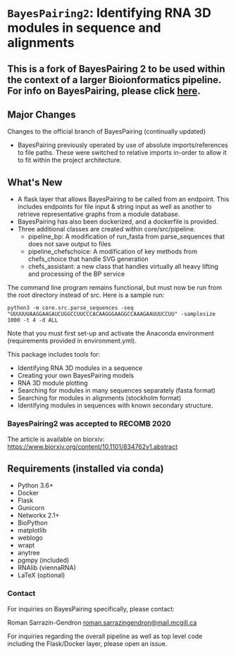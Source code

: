 # `BayesPairing2`: Identifying RNA 3D modules in sequence and alignments 

## This is a fork of BayesPairing 2 to be used within the context of a larger Bioionformatics pipeline. For info on BayesPairing, please click [here](https://jwgitlab.cs.mcgill.ca/sarrazin/rnabayespairing2/).

## Major Changes
Changes to the official branch of BayesPairing (continually updated)

* BayesPairing previously operated by use of absolute imports/references to file paths. These were switched to relative imports in-order to allow it to fit within the project architecture.

## What's New

* A flask layer that allows BayesPairing to be called from an endpoint. This includes endpoints for file input & string input as well as another to retrieve representative graphs from a module database.
* BayesPairing has also been dockerized, and a dockerfile is provided.
* Three additional classes are created within core/src/pipeline.
  * pipeline_bp: A modification of run_fasta from parse_sequences that does not save output to files
  * pipeline_chefschoice: A modification of key methods from chefs_choice that handle SVG generation
  * chefs_assistant: a new class that handles virtually all heavy lifting and processing of the BP service

The command line program remains functional, but must now be run from the root directory instead of src. Here is a sample run: 

`python3 -m core.src.parse_sequences -seq "UUUUUUAAGGAAGAUCUGGCCUUCCCACAAGGGAAGGCCAAAGAAUUUCCUU" -samplesize 1000 -t 4 -d ALL`

Note that you must first set-up and activate the Anaconda environment (requirements provided in environment.yml).

This package includes tools for:

* Identifying RNA 3D modules in a sequence
* Creating your own BayesPairing models
* RNA 3D module plotting 
* Searching for modules in many sequences separately (fasta format)
* Searching for modules in alignments (stockholm format)
* Identifying modules in sequences with known secondary structure.

### BayesPairing2 was accepted to RECOMB 2020

The article is available on biorxiv:
https://www.biorxiv.org/content/10.1101/834762v1.abstract


## Requirements (installed via conda)

* Python 3.6+ 
* Docker
* Flask
* Gunicorn
* Networkx 2.1+
* BioPython
* matplotlib
* weblogo
* wrapt
* anytree
* pgmpy (included)  
* RNAlib (viennaRNA)
* LaTeX (optional)

### Contact

For inquiries on BayesPairing specifically, please contact:

Roman Sarrazin-Gendron
roman.sarrazingendron@mail.mcgill.ca

For inquiries regarding the overall pipeline as well as top level code including the Flask/Docker layer, please open an issue.
